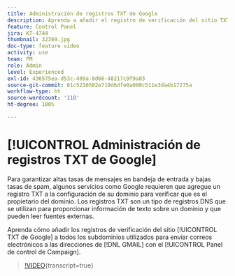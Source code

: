 ```yaml
---
title: Administración de registros TXT de Google
description: Aprenda a añadir el registro de verificación del sitio TXT de Google a los subdominios utilizados para enviar correos electrónicos a las direcciones de Gmail a través del Panel de control de Campaign.
feature: Control Panel
jira: KT-4744
thumbnail: 32369.jpg
doc-type: feature video
activity: use
team: PM
role: Admin
level: Experienced
exl-id: 436575ea-d53c-409a-8d66-48217c9f9a83
source-git-commit: 81c5210502e719d6dfe0a000c511e3da4b17275a
workflow-type: ht
source-wordcount: '110'
ht-degree: 100%

---
```


# [!UICONTROL Administración de registros TXT de Google]

Para garantizar altas tasas de mensajes en bandeja de entrada y bajas tasas de spam, algunos servicios como Google requieren que agregue un registro TXT a la configuración de su dominio para verificar que es el propietario del dominio. Los registros TXT son un tipo de registros DNS que se utilizan para proporcionar información de texto sobre un dominio y que pueden leer fuentes externas.

Aprenda cómo añadir los registros de verificación del sitio [!UICONTROL TXT de Google] a todos los subdominios utilizados para enviar correos electrónicos a las direcciones de [!DNL GMAIL] con el [!UICONTROL Panel de control de Campaign].

>[!VIDEO](https://video.tv.adobe.com/v/32369?learn=on){transcript=true}
